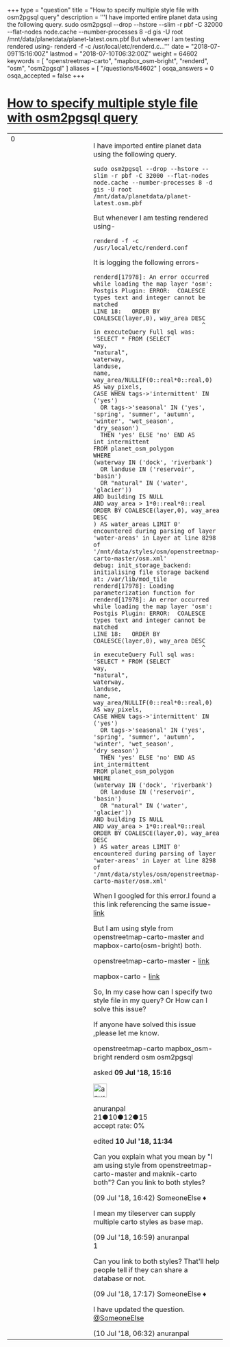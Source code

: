 +++
type = "question"
title = "How to specify multiple style file with osm2pgsql query"
description = '''I have imported entire planet data using the following query. sudo osm2pgsql --drop --hstore --slim -r pbf -C 32000 --flat-nodes node.cache --number-processes 8 -d gis -U root /mnt/data/planetdata/planet-latest.osm.pbf  But whenever I am testing rendered using- renderd -f -c /usr/local/etc/renderd.c...'''
date = "2018-07-09T15:16:00Z"
lastmod = "2018-07-10T06:32:00Z"
weight = 64602
keywords = [ "openstreetmap-carto", "mapbox_osm-bright", "renderd", "osm", "osm2pgsql" ]
aliases = [ "/questions/64602" ]
osqa_answers = 0
osqa_accepted = false
+++

<div class="headNormal">

# [How to specify multiple style file with osm2pgsql query](/questions/64602/how-to-specify-multiple-style-file-with-osm2pgsql-query)

</div>

<div id="main-body">

<div id="askform">

<table id="question-table" style="width:100%;">
<colgroup>
<col style="width: 50%" />
<col style="width: 50%" />
</colgroup>
<tbody>
<tr>
<td style="width: 30px; vertical-align: top"><div class="vote-buttons">
<span id="post-64602-upvote" class="ajax-command post-vote up" rel="nofollow" title="I like this post (click again to cancel)"> </span>
<div id="post-64602-score" class="post-score" title="current number of votes">
0
</div>
<span id="post-64602-downvote" class="ajax-command post-vote down" rel="nofollow" title="I dont like this post (click again to cancel)"> </span> <span id="favorite-mark" class="ajax-command favorite-mark" rel="nofollow" title="mark/unmark this question as favorite (click again to cancel)"> </span>
<div id="favorite-count" class="favorite-count">
&#10;</div>
</div></td>
<td><div id="item-right">
<div class="question-body">
<p>I have imported entire planet data using the following query.</p>
<pre><code>sudo osm2pgsql --drop --hstore --slim -r pbf -C 32000 --flat-nodes node.cache --number-processes 8 -d gis -U root /mnt/data/planetdata/planet-latest.osm.pbf</code></pre>
<p>But whenever I am testing rendered using-</p>
<pre><code>renderd -f -c /usr/local/etc/renderd.conf</code></pre>
<p>It is logging the following errors-</p>
<pre><code>renderd[17978]: An error occurred while loading the map layer &#39;osm&#39;: Postgis Plugin: ERROR:  COALESCE types text and integer cannot be matched
LINE 18:   ORDER BY COALESCE(layer,0), way_area DESC
                               ^
in executeQuery Full sql was: &#39;SELECT * FROM (SELECT
way,
&quot;natural&quot;,
waterway,
landuse,
name,
way_area/NULLIF(0::real*0::real,0) AS way_pixels,
CASE WHEN tags-&gt;&#39;intermittent&#39; IN (&#39;yes&#39;)
  OR tags-&gt;&#39;seasonal&#39; IN (&#39;yes&#39;, &#39;spring&#39;, &#39;summer&#39;, &#39;autumn&#39;, &#39;winter&#39;, &#39;wet_season&#39;, &#39;dry_season&#39;)
  THEN &#39;yes&#39; ELSE &#39;no&#39; END AS int_intermittent
FROM planet_osm_polygon
WHERE
(waterway IN (&#39;dock&#39;, &#39;riverbank&#39;)
  OR landuse IN (&#39;reservoir&#39;, &#39;basin&#39;)
  OR &quot;natural&quot; IN (&#39;water&#39;, &#39;glacier&#39;))
AND building IS NULL
AND way_area &gt; 1*0::real*0::real
ORDER BY COALESCE(layer,0), way_area DESC
) AS water_areas LIMIT 0&#39;
encountered during parsing of layer &#39;water-areas&#39; in Layer at line 8298 of 
&#39;/mnt/data/styles/osm/openstreetmap-carto-master/osm.xml&#39;
debug: init_storage_backend: initialising file storage backend at: /var/lib/mod_tile
renderd[17978]: Loading parameterization function for 
renderd[17978]: An error occurred while loading the map layer &#39;osm&#39;: Postgis Plugin: ERROR:  COALESCE 
types text and integer cannot be matched
LINE 18:   ORDER BY COALESCE(layer,0), way_area DESC
                               ^
in executeQuery Full sql was: &#39;SELECT * FROM (SELECT
way,
&quot;natural&quot;,
waterway,
landuse,
name,
way_area/NULLIF(0::real*0::real,0) AS way_pixels,
CASE WHEN tags-&gt;&#39;intermittent&#39; IN (&#39;yes&#39;)
  OR tags-&gt;&#39;seasonal&#39; IN (&#39;yes&#39;, &#39;spring&#39;, &#39;summer&#39;, &#39;autumn&#39;, &#39;winter&#39;, &#39;wet_season&#39;, &#39;dry_season&#39;)
  THEN &#39;yes&#39; ELSE &#39;no&#39; END AS int_intermittent
FROM planet_osm_polygon
WHERE
(waterway IN (&#39;dock&#39;, &#39;riverbank&#39;)
  OR landuse IN (&#39;reservoir&#39;, &#39;basin&#39;)
  OR &quot;natural&quot; IN (&#39;water&#39;, &#39;glacier&#39;))
AND building IS NULL
AND way_area &gt; 1*0::real*0::real
ORDER BY COALESCE(layer,0), way_area DESC
) AS water_areas LIMIT 0&#39;
encountered during parsing of layer &#39;water-areas&#39; in Layer at line 8298 of 
&#39;/mnt/data/styles/osm/openstreetmap-carto-master/osm.xml&#39;</code></pre>
<p>When I googled for this error.I found a this link referencing the same issue- <a href="https://github.com/kosmtik/kosmtik/issues/256">link</a></p>
<p>But I am using style from openstreetmap-carto-master and mapbox-carto(osm-bright) both.</p>
<p>openstreetmap-carto-master - <a href="https://github.com/gravitystorm/openstreetmap-carto/archive/master.zip">link</a></p>
<p>mapbox-carto - <a href="https://github.com/mapbox/osm-bright/archive/master.zip">link</a></p>
<p>So, In my case how can I specify two style file in my query? Or How can I solve this issue?</p>
<p>If anyone have solved this issue ,please let me know.</p>
</div>
<div id="question-tags" class="tags-container tags">
<span class="post-tag tag-link-openstreetmap-carto" rel="tag" title="see questions tagged &#39;openstreetmap-carto&#39;">openstreetmap-carto</span> <span class="post-tag tag-link-mapbox_osm-bright" rel="tag" title="see questions tagged &#39;mapbox_osm-bright&#39;">mapbox_osm-bright</span> <span class="post-tag tag-link-renderd" rel="tag" title="see questions tagged &#39;renderd&#39;">renderd</span> <span class="post-tag tag-link-osm" rel="tag" title="see questions tagged &#39;osm&#39;">osm</span> <span class="post-tag tag-link-osm2pgsql" rel="tag" title="see questions tagged &#39;osm2pgsql&#39;">osm2pgsql</span>
</div>
<div id="question-controls" class="post-controls">
&#10;</div>
<div class="post-update-info-container">
<div class="post-update-info post-update-info-user">
<p>asked <strong>09 Jul '18, 15:16</strong></p>
<img src="https://secure.gravatar.com/avatar/943a788b771da12a63057582fbf250b0?s=32&amp;d=identicon&amp;r=g" class="gravatar" width="32" height="32" alt="anuranpal&#39;s gravatar image" />
<p><span>anuranpal</span><br />
<span class="score" title="21 reputation points">21</span><span title="10 badges"><span class="badge1">●</span><span class="badgecount">10</span></span><span title="12 badges"><span class="silver">●</span><span class="badgecount">12</span></span><span title="15 badges"><span class="bronze">●</span><span class="badgecount">15</span></span><br />
<span class="accept_rate" title="Rate of the user&#39;s accepted answers">accept rate:</span> <span title="anuranpal has no accepted answers">0%</span></p>
</div>
<div class="post-update-info post-update-info-edited">
<p><span> edited <strong>10 Jul '18, 11:34</strong> </span></p>
</div>
</div>
<div id="comments-container-64602" class="comments-container">
<span id="64606"></span>
<div id="comment-64606" class="comment">
<div id="post-64606-score" class="comment-score">
&#10;</div>
<div class="comment-text">
<p>Can you explain what you mean by "I am using style from openstreetmap-carto-master and maknik-carto both"? Can you link to both styles?</p>
</div>
<div id="comment-64606-info" class="comment-info">
<span class="comment-age">(09 Jul '18, 16:42)</span> <span class="comment-user userinfo">SomeoneElse ♦</span>
</div>
</div>
<span id="64608"></span>
<div id="comment-64608" class="comment">
<div id="post-64608-score" class="comment-score">
&#10;</div>
<div class="comment-text">
<p>I mean my tileserver can supply multiple carto styles as base map.</p>
</div>
<div id="comment-64608-info" class="comment-info">
<span class="comment-age">(09 Jul '18, 16:59)</span> <span class="comment-user userinfo">anuranpal</span>
</div>
</div>
<span id="64610"></span>
<div id="comment-64610" class="comment">
<div id="post-64610-score" class="comment-score">
1
</div>
<div class="comment-text">
<p>Can you link to both styles? That'll help people tell if they can share a database or not.</p>
</div>
<div id="comment-64610-info" class="comment-info">
<span class="comment-age">(09 Jul '18, 17:17)</span> <span class="comment-user userinfo">SomeoneElse ♦</span>
</div>
</div>
<span id="64622"></span>
<div id="comment-64622" class="comment">
<div id="post-64622-score" class="comment-score">
&#10;</div>
<div class="comment-text">
<p>I have updated the question. <a href="https://help.openstreetmap.org/users/387/someoneelse">@SomeoneElse</a></p>
</div>
<div id="comment-64622-info" class="comment-info">
<span class="comment-age">(10 Jul '18, 06:32)</span> <span class="comment-user userinfo">anuranpal</span>
</div>
</div>
</div>
<div id="comment-tools-64602" class="comment-tools">
&#10;</div>
<div class="clear">
&#10;</div>
<div id="comment-64602-form-container" class="comment-form-container">
&#10;</div>
<div class="clear">
&#10;</div>
</div></td>
</tr>
</tbody>
</table>

</div>

</div>

